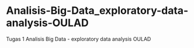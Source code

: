 # Analisis-Big-Data_exploratory-data-analysis-OULAD
Tugas 1 Analisis Big Data - exploratory data analysis OULAD
